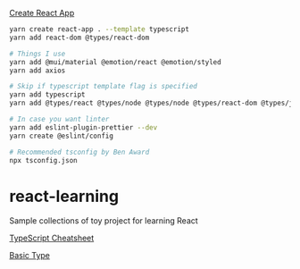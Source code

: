 [Create React App](https://create-react-app.dev/docs/adding-typescript/)

```sh
yarn create react-app . --template typescript
yarn add react-dom @types/react-dom

# Things I use
yarn add @mui/material @emotion/react @emotion/styled
yarn add axios

# Skip if typescript template flag is specified
yarn add typescript
yarn add @types/react @types/node @types/node @types/react-dom @types/jest --dev

# In case you want linter
yarn add eslint-plugin-prettier --dev
yarn create @eslint/config

# Recommended tsconfig by Ben Award
npx tsconfig.json
```
# react-learning
Sample collections of toy project for learning React

[TypeScript Cheatsheet](https://react-typescript-cheatsheet.netlify.app/docs/basic/getting-started/function_components/)

[Basic Type](https://www.typescriptlang.org/docs/handbook/basic-types.html)
